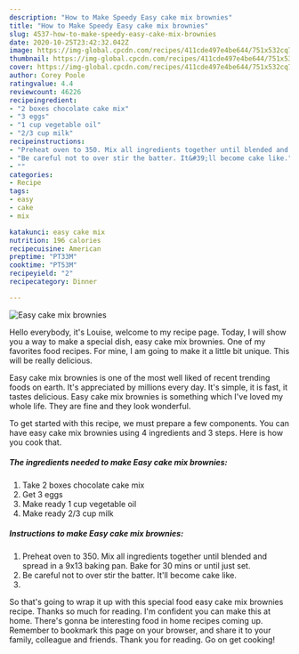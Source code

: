```yaml
---
description: "How to Make Speedy Easy cake mix brownies"
title: "How to Make Speedy Easy cake mix brownies"
slug: 4537-how-to-make-speedy-easy-cake-mix-brownies
date: 2020-10-25T23:42:32.042Z
image: https://img-global.cpcdn.com/recipes/411cde497e4be644/751x532cq70/easy-cake-mix-brownies-recipe-main-photo.jpg
thumbnail: https://img-global.cpcdn.com/recipes/411cde497e4be644/751x532cq70/easy-cake-mix-brownies-recipe-main-photo.jpg
cover: https://img-global.cpcdn.com/recipes/411cde497e4be644/751x532cq70/easy-cake-mix-brownies-recipe-main-photo.jpg
author: Corey Poole
ratingvalue: 4.4
reviewcount: 46226
recipeingredient:
- "2 boxes chocolate cake mix"
- "3 eggs"
- "1 cup vegetable oil"
- "2/3 cup milk"
recipeinstructions:
- "Preheat oven to 350. Mix all ingredients together until blended and spread in a 9x13 baking pan. Bake for 30 mins or until just set."
- "Be careful not to over stir the batter. It&#39;ll become cake like."
- ""
categories:
- Recipe
tags:
- easy
- cake
- mix

katakunci: easy cake mix 
nutrition: 196 calories
recipecuisine: American
preptime: "PT33M"
cooktime: "PT53M"
recipeyield: "2"
recipecategory: Dinner

---
```



![Easy cake mix brownies](https://img-global.cpcdn.com/recipes/411cde497e4be644/751x532cq70/easy-cake-mix-brownies-recipe-main-photo.jpg)

Hello everybody, it's Louise, welcome to my recipe page. Today, I will show you a way to make a special dish, easy cake mix brownies. One of my favorites food recipes. For mine, I am going to make it a little bit unique. This will be really delicious.



Easy cake mix brownies is one of the most well liked of recent trending foods on earth. It's appreciated by millions every day. It's simple, it is fast, it tastes delicious. Easy cake mix brownies is something which I've loved my whole life. They are fine and they look wonderful.


To get started with this recipe, we must prepare a few components. You can have easy cake mix brownies using 4 ingredients and 3 steps. Here is how you cook that.

<!--inarticleads1-->

##### The ingredients needed to make Easy cake mix brownies:

1. Take 2 boxes chocolate cake mix
1. Get 3 eggs
1. Make ready 1 cup vegetable oil
1. Make ready 2/3 cup milk




<!--inarticleads2-->

##### Instructions to make Easy cake mix brownies:

1. Preheat oven to 350. Mix all ingredients together until blended and spread in a 9x13 baking pan. Bake for 30 mins or until just set.
1. Be careful not to over stir the batter. It&#39;ll become cake like.
1. 




So that's going to wrap it up with this special food easy cake mix brownies recipe. Thanks so much for reading. I'm confident you can make this at home. There's gonna be interesting food in home recipes coming up. Remember to bookmark this page on your browser, and share it to your family, colleague and friends. Thank you for reading. Go on get cooking!
